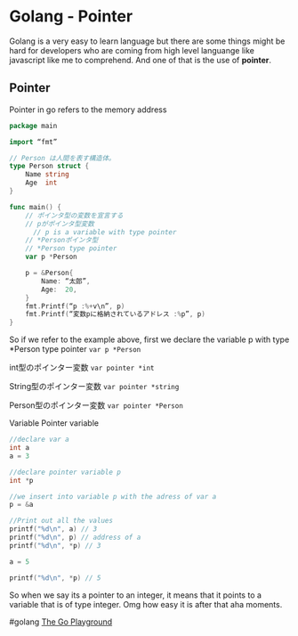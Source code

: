# Golang - Pointer
Golang is a very easy to learn language but there are some things might be hard for developers who are coming from high level languange like javascript like me to comprehend. And one of that is the use of **pointer**. 

## Pointer
Pointer in go refers to the memory address

```go
package main

import “fmt”

// Person は人間を表す構造体。
type Person struct {
    Name string
    Age  int
}

func main() {
    // ポインタ型の変数を宣言する
    // pがポインタ型変数
	  // p is a variable with type pointer 
    // *Personポインタ型
    // *Person type pointer
    var p *Person

    p = &Person{
        Name: “太郎”,
        Age:  20,
    }
    fmt.Printf(“p :%+v\n”, p)
    fmt.Printf(“変数pに格納されているアドレス :%p”, p)
}

```

So if we refer to the example above, first we declare the variable p with type *Person type pointer `var p *Person` 

int型のポインター変数
`var pointer *int`

String型のポインター変数
`var pointer *string`

Person型のポインター変数
`var pointer *Person`

Variable 
Pointer variable

```c
//declare var a 
int a 
a = 3

//declare pointer variable p
int *p

//we insert into variable p with the adress of var a
p = &a

//Print out all the values
printf("%d\n", a) // 3
printf("%d\n", p) // address of a
printf("%d\n", *p) // 3

a = 5

printf("%d\n", *p) // 5 

```

So when we say its a pointer to an integer, it means that it points to a variable that is of type integer. Omg how easy it is after that aha moments. 

#golang
[The Go Playground](https://play.golang.org/p/3DlDydJtRLD)